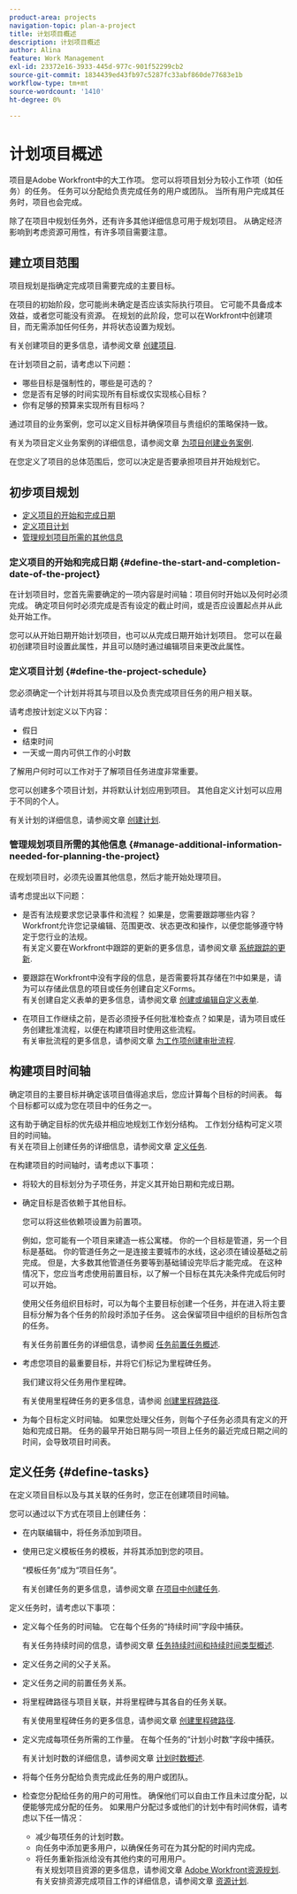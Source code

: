 ```yaml
---
product-area: projects
navigation-topic: plan-a-project
title: 计划项目概述
description: 计划项目概述
author: Alina
feature: Work Management
exl-id: 23372e16-3933-445d-977c-901f52299cb2
source-git-commit: 1834439ed43fb97c5287fc33abf860de77683e1b
workflow-type: tm+mt
source-wordcount: '1410'
ht-degree: 0%

---
```


# 计划项目概述

<!--
<p data-mc-conditions="QuicksilverOrClassic.Draft mode">(NOTE: see if you need to add something about approval settings and users's time off might add time to tasks' timelines - Ninja story 2019.3) </p>
-->

项目是Adobe Workfront中的大工作项。 您可以将项目划分为较小工作项（如任务）的任务。 任务可以分配给负责完成任务的用户或团队。 当所有用户完成其任务时，项目也会完成。

除了在项目中规划任务外，还有许多其他详细信息可用于规划项目。 从确定经济影响到考虑资源可用性，有许多项目需要注意。 

## 建立项目范围

项目规划是指确定完成项目需要完成的主要目标。

在项目的初始阶段，您可能尚未确定是否应该实际执行项目。 它可能不具备成本效益，或者您可能没有资源。 在规划的此阶段，您可以在Workfront中创建项目，而无需添加任何任务，并将状态设置为规划。 

有关创建项目的更多信息，请参阅文章 [创建项目](../../../manage-work/projects/create-projects/create-project.md).

在计划项目之前，请考虑以下问题： 

* 哪些目标是强制性的，哪些是可选的？
* 您是否有足够的时间实现所有目标或仅实现核心目标？
* 你有足够的预算来实现所有目标吗？ 

通过项目的业务案例，您可以定义目标并确保项目与贵组织的策略保持一致。 

有关为项目定义业务案例的详细信息，请参阅文章 [为项目创建业务案例](../../../manage-work/projects/define-a-business-case/create-business-case.md).

在您定义了项目的总体范围后，您可以决定是否要承担项目并开始规划它。 

## 初步项目规划

* [定义项目的开始和完成日期](#define-the-start-and-completion-date-of-the-project)
* [定义项目计划](#define-the-project-schedule)
* [管理规划项目所需的其他信息](#manage-additional-information-needed-for-planning-the-project)

### 定义项目的开始和完成日期 {#define-the-start-and-completion-date-of-the-project}

在计划项目时，您首先需要确定的一项内容是时间轴：项目何时开始以及何时必须完成。 确定项目何时必须完成是否有设定的截止时间，或是否应设置起点并从此处开始工作。 

您可以从开始日期开始计划项目，也可以从完成日期开始计划项目。 您可以在最初创建项目时设置此属性，并且可以随时通过编辑项目来更改此属性。

### 定义项目计划 {#define-the-project-schedule}

您必须确定一个计划并将其与项目以及负责完成项目任务的用户相关联。 

请考虑按计划定义以下内容：

* 假日
* 结束时间
* 一天或一周内可供工作的小时数

了解用户何时可以工作对于了解项目任务进度非常重要。 

您可以创建多个项目计划，并将默认计划应用到项目。 其他自定义计划可以应用于不同的个人。

有关计划的详细信息，请参阅文章 [创建计划](../../../administration-and-setup/set-up-workfront/configure-timesheets-schedules/create-schedules.md).

### 管理规划项目所需的其他信息 {#manage-additional-information-needed-for-planning-the-project}

在规划项目时，必须先设置其他信息，然后才能开始处理项目。 

请考虑提出以下问题：

* 是否有法规要求您记录事件和流程？ 如果是，您需要跟踪哪些内容？\
   Workfront允许您记录编辑、范围更改、状态更改和操作，以便您能够遵守特定于您行业的法规。\
   有关定义要在Workfront中跟踪的更新的更多信息，请参阅文章 [系统跟踪的更新](../../../administration-and-setup/set-up-workfront/system-tracked-update-feeds/system-tracked-update-feeds.md).

* 要跟踪在Workfront中没有字段的信息，是否需要将其存储在?!中如果是，请为可以存储此信息的项目或任务创建自定义Forms。\
   有关创建自定义表单的更多信息，请参阅文章 [创建或编辑自定义表单](../../../administration-and-setup/customize-workfront/create-manage-custom-forms/create-or-edit-a-custom-form.md).

* 在项目工作继续之前，是否必须授予任何批准检查点？如果是，请为项目或任务创建批准流程，以便在构建项目时使用这些流程。\
   有关审批流程的更多信息，请参阅文章 [为工作项创建审批流程](../../../administration-and-setup/customize-workfront/configure-approval-milestone-processes/create-approval-processes.md).

## 构建项目时间轴

确定项目的主要目标并确定该项目值得追求后，您应计算每个目标的时间表。 每个目标都可以成为您在项目中的任务之一。

这有助于确定目标的优先级并相应地规划工作划分结构。 工作划分结构可定义项目的时间轴。\
有关在项目上创建任务的详细信息，请参阅文章 [定义任务](#define-tasks).

在构建项目的时间轴时，请考虑以下事项：

* 将较大的目标划分为子项任务，并定义其开始日期和完成日期。
* 确定目标是否依赖于其他目标。

   您可以将这些依赖项设置为前置项。

   例如，您可能有一个项目来建造一栋公寓楼。 你的一个目标是管道，另一个目标是基础。 你的管道任务之一是连接主要城市的水线，这必须在铺设基础之前完成。 但是，大多数其他管道任务要等到基础铺设完毕后才能完成。 在这种情况下，您应当考虑使用前置目标，以了解一个目标在其先决条件完成后何时可以开始。

   使用父任务组织目标时，可以为每个主要目标创建一个任务，并在进入将主要目标分解为各个任务的阶段时添加子任务。 这会保留项目中组织的目标所包含的任务。 

   有关任务前置任务的详细信息，请参阅 [任务前置任务概述](../../../manage-work/tasks/use-prdcssrs/predecessors-overview.md).

* 考虑您项目的最重要目标，并将它们标记为里程碑任务。

   我们建议将父任务用作里程碑。

   有关使用里程碑任务的更多信息，请参阅 [创建里程碑路径](../../../administration-and-setup/customize-workfront/configure-approval-milestone-processes/create-milestone-path.md).

* 为每个目标定义时间轴。 如果您处理父任务，则每个子任务必须具有定义的开始和完成日期。 任务的最早开始日期与同一项目上任务的最近完成日期之间的时间，会导致项目时间表。 

## 定义任务 {#define-tasks}

在定义项目目标以及与其关联的任务时，您正在创建项目时间轴。 

您可以通过以下方式在项目上创建任务：

* 在内联编辑中，将任务添加到项目。
* 使用已定义模板任务的模板，并将其添加到您的项目。 

   “模板任务”成为“项目任务”。 

   有关创建任务的更多信息，请参阅文章 [在项目中创建任务](../../../manage-work/tasks/create-tasks/create-tasks-in-project.md).

定义任务时，请考虑以下事项：

* 定义每个任务的时间轴。 它在每个任务的“持续时间”字段中捕获。

   有关任务持续时间的信息，请参阅文章 [任务持续时间和持续时间类型概述](../../../manage-work/tasks/taskdurtn/task-duration-and-duration-type.md).

* 定义任务之间的父子关系。
* 定义任务之间的前置任务关系。
* 将里程碑路径与项目关联，并将里程碑与其各自的任务关联。 

   有关使用里程碑任务的更多信息，请参阅文章 [创建里程碑路径](../../../administration-and-setup/customize-workfront/configure-approval-milestone-processes/create-milestone-path.md).

* 定义完成每项任务所需的工作量。 在每个任务的“计划小时数”字段中捕获。

   有关计划时数的详细信息，请参阅文章 [计划时数概述](../../../manage-work/tasks/task-information/planned-hours.md).

* 将每个任务分配给负责完成此任务的用户或团队。 
* 检查您分配给任务的用户的可用性。 确保他们可以自由工作且未过度分配，以便能够完成分配的任务。 如果用户分配过多或他们的计划中有时间休假，请考虑以下任一情况：

   * 减少每项任务的计划时数。
   * 向任务中添加更多用户，以确保任务可在为其分配的时间内完成。
   * 将任务重新指派给没有其他约束的可用用户。\
      有关规划项目资源的更多信息，请参阅文章 [Adobe Workfront资源规划](../../../resource-mgmt/resource-planning/resource-planning-overview.md).\
      有关安排资源完成项目工作的详细信息，请参阅文章 [资源计划](../../../resource-mgmt/resource-scheduling/resource-scheduling-overview.md).
